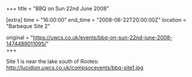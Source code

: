 +++
title = "BBQ on Sun 22nd June 2008"

[extra]
time = "16:00:00"
end_time = "2008-06-22T20:00:00Z"
location = "Barbeque Site 2"

original = "https://uwcs.co.uk/events/bbq-on-sun-22nd-june-2008-1474489011095/"    
+++

Site 1 is near the lake south of Rootes: http://lucidion.uwcs.co.uk/compsocevents/bbq-site1.jpg

